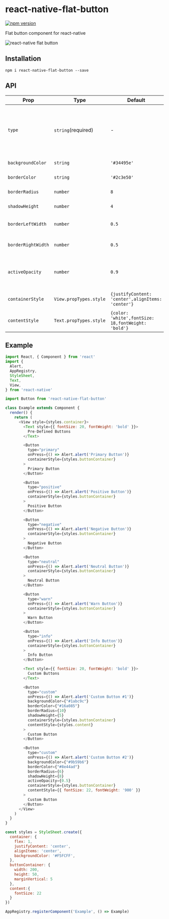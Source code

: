 # react-native-flat-button

[![npm version](https://badge.fury.io/js/react-native-flat-button.svg)](https://badge.fury.io/js/react-native-flat-button)

Flat button component for react-native

![react-native flat button](http://i.giphy.com/3o6ZtfDAQbom8925J6.gif)

## Installation
`npm i react-native-flat-button --save`

## API

| Prop | Type | Default | Description |
|------|------|---------|-------------|
| ``type`` | ``string``(required) | - | Type of button. Use predefined types: ``'primary'``, ``'neutral'``, ``'warn'``, ``'positive'``, ``'negative'``, ``'info'`` or use ``'custom'`` |
| ``backgroundColor`` | ``string`` | ``'#34495e'`` | Sets button's background color. |
| ``borderColor`` | ``string`` | ``'#2c3e50'`` | Sets button's border color. |
| ``borderRadius`` | ``number`` | ``8``| Sets button's border radius. |
| ``shadowHeight`` | ``number`` | ``4`` | Sets button's border shadow. |
| ``borderLeftWidth`` | ``number`` | ``0.5`` | Sets button's border left shadow. |
| ``borderRightWidth`` | ``number`` | ``0.5`` | Sets button's border right shadow. |
| ``activeOpacity`` | ``number`` | ``0.9`` | Sets button's onpressing transparency. (It should be between 0 to 1) |
| ``containerStyle`` | ``View.propTypes.style``| ``{justifyContent: 'center',alignItems: 'center'}`` | Sets button's style (Same as ``TouchableOpacity``) |
| ``contentStyle`` | ``Text.propTypes.style`` | ``{color: 'white',fontSize: 18,fontWeight: 'bold'}`` | Sets button's text style (Same as ``Text``) |

## Example

```javascript
import React, { Component } from 'react'
import {
  Alert,
  AppRegistry,
  StyleSheet,
  Text,
  View,
} from 'react-native'

import Button from 'react-native-flat-button'

class Example extends Component {
  render() {
    return (
      <View style={styles.container}>
        <Text style={{ fontSize: 20, fontWeight: 'bold' }}>
          Pre-Defined Buttons
        </Text>

        <Button
          type="primary"
          onPress={() => Alert.alert('Primary Button')}
          containerStyle={styles.buttonContainer}
        >
          Primary Button
        </Button>

        <Button
          type="positive"
          onPress={() => Alert.alert('Positive Button')}
          containerStyle={styles.buttonContainer}
        >
          Positive Button
        </Button>

        <Button
          type="negative"
          onPress={() => Alert.alert('Negative Button')}
          containerStyle={styles.buttonContainer}
        >
          Negative Button
        </Button>

        <Button
          type="neutral"
          onPress={() => Alert.alert('Neutral Button')}
          containerStyle={styles.buttonContainer}
        >
          Neutral Button
        </Button>

        <Button
          type="warn"
          onPress={() => Alert.alert('Warn Button')}
          containerStyle={styles.buttonContainer}
        >
          Warn Button
        </Button>

        <Button
          type="info"
          onPress={() => Alert.alert('Info Button')}
          containerStyle={styles.buttonContainer}
        >
          Info Button
        </Button>

        <Text style={{ fontSize: 20, fontWeight: 'bold' }}>
          Custom Buttons
        </Text>

        <Button
          type="custom"
          onPress={() => Alert.alert('Custom Button #1')}
          backgroundColor={"#1abc9c"}
          borderColor={"#16a085"}
          borderRadius={10}
          shadowHeight={5}
          containerStyle={styles.buttonContainer}
          contentStyle={styles.content}
        >
          Custom Button
        </Button>

        <Button
          type="custom"
          onPress={() => Alert.alert('Custom Button #2')}
          backgroundColor={"#9b59b6"}
          borderColor={"#8e44ad"}
          borderRadius={6}
          shadowHeight={8}
          activeOpacity={0.5}
          containerStyle={styles.buttonContainer}
          contentStyle={{ fontSize: 22, fontWeight: '900' }}
        >
          Custom Button
        </Button>
      </View>
    )
  }
}

const styles = StyleSheet.create({
  container: {
    flex: 1,
    justifyContent: 'center',
    alignItems: 'center',
    backgroundColor: '#F5FCFF',
  },
  buttonContainer: {
    width: 200,
    height: 50,
    marginVertical: 5
  },
  content:{
    fontSize: 22
  }
})

AppRegistry.registerComponent('Example', () => Example)
```
